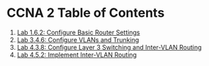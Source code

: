 # CCNA 2 Table of Contents
1. [Lab 1.6.2: Configure Basic Router Settings](lab_1_6_2_configure_basic_router_settings/README.md)
2. [Lab 3.4.6: Configure VLANs and Trunking](lab_3_4_6_configure_vlans_and_trunking/README.md)
3. [Lab 4.3.8: Configure Layer 3 Switching and Inter-VLAN Routing](lab_4_3_8_configure_layer_3_switching_and_inter_vlan_routing/README.md)
4. [Lab 4.5.2: Implement Inter-VLAN Routing](lab_4_5_2_implement_inter_vlan_routing/README.md)